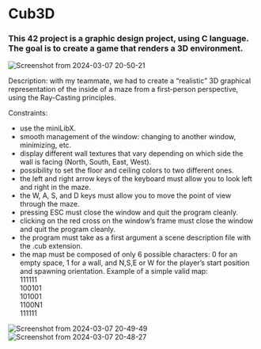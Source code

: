 # Cub3D

### This 42 project is a graphic design project, using C language. The goal is to create a game that renders a 3D environment.

![Screenshot from 2024-03-07 20-50-21](https://github.com/marwa-kb/Cub3D/assets/68017133/1274a242-1021-4931-bbf7-51591d101af8)

Description: with my teammate, we had to create a “realistic” 3D graphical representation of the inside of a maze from a first-person perspective, using the Ray-Casting principles.  

Constraints:
* use the miniLibX.
* smooth management of the window: changing to another window, minimizing, etc.
* display different wall textures that vary depending on which side the wall is facing (North, South, East, West).
* possibility to set the floor and ceiling colors to two different ones.
* the left and right arrow keys of the keyboard must allow you to look left and right in the maze.
* the W, A, S, and D keys must allow you to move the point of view through the maze.
* pressing ESC must close the window and quit the program cleanly.
* clicking on the red cross on the window’s frame must close the window and quit the program cleanly.
* the program must take as a first argument a scene description file with the .cub extension.
* the map must be composed of only 6 possible characters: 0 for an empty space, 1 for a wall, and N,S,E or W for the player’s start position and spawning orientation. Example of a simple valid map:  
111111  
100101  
101001  
1100N1  
111111  


![Screenshot from 2024-03-07 20-49-49](https://github.com/marwa-kb/Cub3D/assets/68017133/a9959c93-39f2-46a7-91a1-30789dee6d36)
![Screenshot from 2024-03-07 20-48-27](https://github.com/marwa-kb/Cub3D/assets/68017133/363183cb-4bb6-45f2-b443-5c082460b39f)

